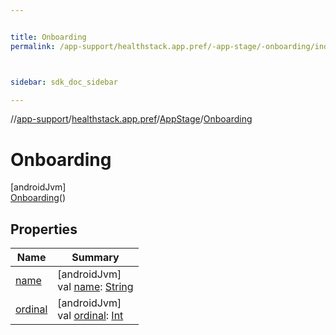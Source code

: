 ```yaml
---


title: Onboarding
permalink: /app-support/healthstack.app.pref/-app-stage/-onboarding/index.html



sidebar: sdk_doc_sidebar

---
```



//[app-support](/app-support.html)/[healthstack.app.pref](../../index.html)/[AppStage](../index.html)/[Onboarding](index.html)



# Onboarding



[androidJvm]\
[Onboarding](index.html)()



## Properties


| Name | Summary |
|---|---|
| [name](index.html#-372974862%2FProperties%2F-1544593023) | [androidJvm]<br>val [name](index.html#-372974862%2FProperties%2F-1544593023): [String](https://kotlinlang.org/api/latest/jvm/stdlib/kotlin/-string/index.html) |
| [ordinal](index.html#-739389684%2FProperties%2F-1544593023) | [androidJvm]<br>val [ordinal](index.html#-739389684%2FProperties%2F-1544593023): [Int](https://kotlinlang.org/api/latest/jvm/stdlib/kotlin/-int/index.html) |



